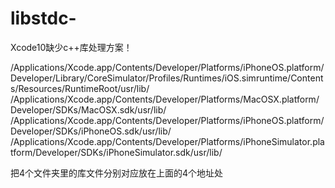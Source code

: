 # libstdc-
Xcode10缺少c++库处理方案！


/Applications/Xcode.app/Contents/Developer/Platforms/iPhoneOS.platform/Developer/Library/CoreSimulator/Profiles/Runtimes/iOS.simruntime/Contents/Resources/RuntimeRoot/usr/lib/
/Applications/Xcode.app/Contents/Developer/Platforms/MacOSX.platform/Developer/SDKs/MacOSX.sdk/usr/lib/
/Applications/Xcode.app/Contents/Developer/Platforms/iPhoneOS.platform/Developer/SDKs/iPhoneOS.sdk/usr/lib/
/Applications/Xcode.app/Contents/Developer/Platforms/iPhoneSimulator.platform/Developer/SDKs/iPhoneSimulator.sdk/usr/lib/

把4个文件夹里的库文件分别对应放在上面的4个地址处
